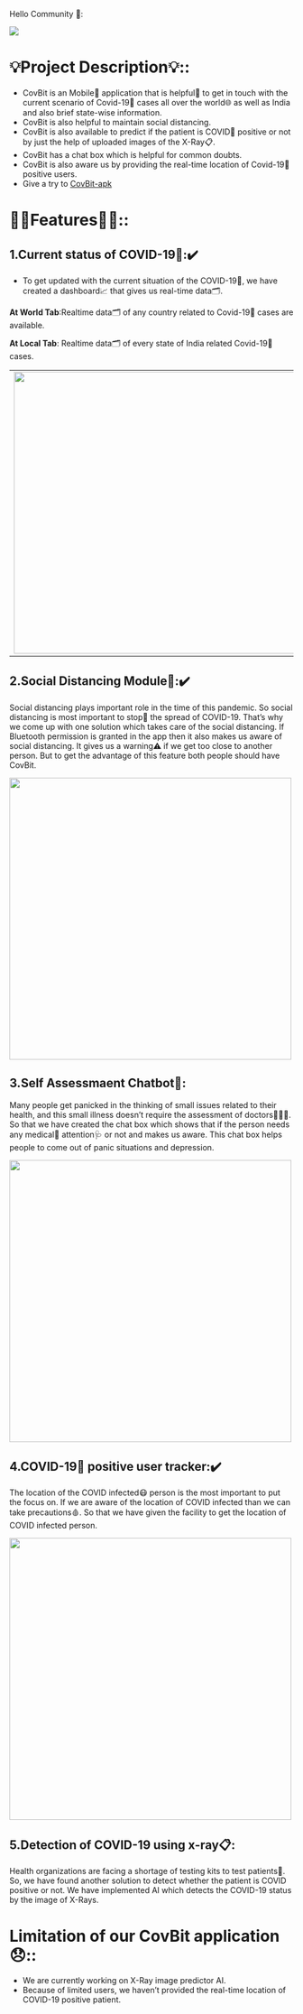 
Hello Community 👋:

  <img src="./images/banner.png" >
</img>


# 💡**Project Description**💡::

-   CovBit is an Mobile📱 application that is helpful🙌 to get in touch with the current scenario of Covid-19🦠 cases all over the world🌐 as well as India and also brief state-wise information.
-   CovBit is also helpful to maintain social distancing. 
-   CovBit is also available to predict if the patient is COVID🦠 positive or not by just the help of uploaded images of the X-Ray📋.
-   CovBit has a chat box which is helpful for common doubts.
-   CovBit is also aware us by providing the real-time location of Covid-19🦠 positive users.
-  Give a try to [CovBit-apk](https://drive.google.com/file/d/1h2IKGniDqVr_NPPDXt3cnknNf93NOmn6/view?usp=drivesdk)

# 💁‍♂️**Features**💁‍♀️::

## **1.Current status of COVID-19🦠**:✔️

-   To get updated with the current situation of the COVID-19🦠, we have created a dashboard📈 that gives us real-time data🗂️.
  
**At World Tab**:Realtime data🗂️ of any country related to Covid-19🦠 cases are available.


**At Local Tab**: Realtime data🗂️ of every state of India related Covid-19🦠 cases.
<table>
  <tr>
    <td><img src="./images/world.png" height=500></td>
    <td><img src="./images/local.png" height=500></td> 
  </tr>
  </table>

## **2.Social Distancing Module**📏:✔️

Social distancing plays important role in the time of this pandemic. So social distancing is most important to stop🛑 the spread of COVID-19. That’s why we come up with one solution which takes care of the social distancing. If Bluetooth permission is granted in the app then it also makes us aware of social distancing. It gives us a warning⚠️ if we get too close to another person. But to get the advantage of this feature both people should have CovBit.

 <img src="./images/scanner.png" height=500 >
</img>

## **3.Self Assessmaent Chatbot**🤖:

Many people get panicked in the thinking of small issues related to their health, and this small illness doesn’t require the assessment of doctors👨🏼‍⚕️.
So that we have created the chat box which shows that if the person needs any medical💊 attention🩺 or not and makes us aware. This chat box helps people to come out of panic situations and depression.

<img src="./images/covbot.png" height=500>
</img>

## **4.COVID-19🦠 positive user tracker**:✔️

The location of the COVID infected😷 person is the most important to put the focus on. If we are aware of the location of COVID infected than we can take precautions🩸. So that we have given the facility to get the location of COVID infected person.

 <img src="./images/tracker.png" height=500 >
</img>

## **5.Detection of COVID-19 using x-ray📋**:

Health organizations are facing a shortage of testing kits to test patients🤒. So, we have found another solution to detect whether the patient is COVID positive or not. We have implemented AI which detects the COVID-19 status by the image of X-Rays.


# **Limitation of our CovBit application😞**::

-	We are currently working on X-Ray image predictor AI.
-	Because of limited users, we haven’t provided the real-time location of COVID-19 positive patient. 










